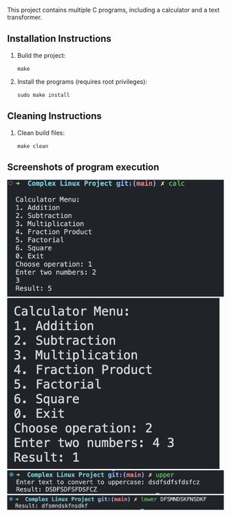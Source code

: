 This project contains multiple C programs, including a calculator and a text transformer.

## Installation Instructions
1. Build the project:
   ```
   make
   ```
2. Install the programs (requires root privileges):
   ```
   sudo make install
   ```

## Cleaning Instructions
1. Clean build files:
   ```
   make clean
   ```

## Screenshots of program execution
![alt text](img/1.png)
![alt text](img/2.png) 
![alt text](img/3.png) 
![alt text](img/4.png)
